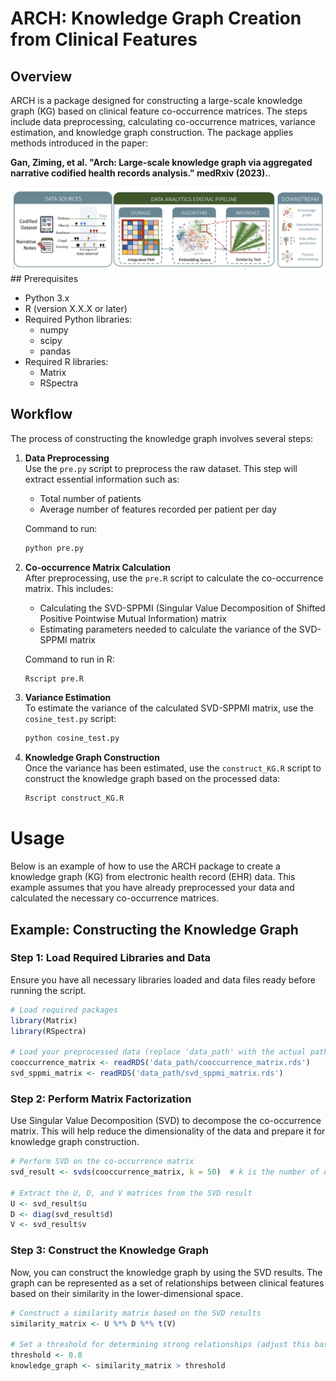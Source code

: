# ARCH: Knowledge Graph Creation from Clinical Features

## Overview

ARCH is a package designed for constructing a large-scale knowledge graph (KG) based on clinical feature co-occurrence matrices. The steps include data preprocessing, calculating co-occurrence matrices, variance estimation, and knowledge graph construction. The package applies methods introduced in the paper: 

**Gan, Ziming, et al. "Arch: Large-scale knowledge graph via aggregated narrative codified health records analysis." medRxiv (2023).**.

<img src="https://github.com/junwei-lu/ARCH/blob/main/img/arch.png"/>
## Prerequisites

- Python 3.x
- R (version X.X.X or later)
- Required Python libraries:
  - numpy
  - scipy
  - pandas
- Required R libraries:
  - Matrix
  - RSpectra


## Workflow

The process of constructing the knowledge graph involves several steps:

1. **Data Preprocessing**  
   Use the `pre.py` script to preprocess the raw dataset. This step will extract essential information such as:
   - Total number of patients
   - Average number of features recorded per patient per day

   Command to run:

   ```bash
   python pre.py
   ```

2. **Co-occurrence Matrix Calculation**  
   After preprocessing, use the `pre.R` script to calculate the co-occurrence matrix. This includes:
   - Calculating the SVD-SPPMI (Singular Value Decomposition of Shifted Positive Pointwise Mutual Information) matrix
   - Estimating parameters needed to calculate the variance of the SVD-SPPMI matrix

   Command to run in R:

   ```R
   Rscript pre.R
   ```

3. **Variance Estimation**  
   To estimate the variance of the calculated SVD-SPPMI matrix, use the `cosine_test.py` script:

   ```bash
   python cosine_test.py
   ```

4. **Knowledge Graph Construction**  
   Once the variance has been estimated, use the `construct_KG.R` script to construct the knowledge graph based on the processed data:

   ```R
   Rscript construct_KG.R
   ```

# Usage

Below is an example of how to use the ARCH package to create a knowledge graph (KG) from electronic health record (EHR) data. This example assumes that you have already preprocessed your data and calculated the necessary co-occurrence matrices.

## Example: Constructing the Knowledge Graph

### Step 1: Load Required Libraries and Data

Ensure you have all necessary libraries loaded and data files ready before running the script.

```r
# Load required packages
library(Matrix)
library(RSpectra)

# Load your preprocessed data (replace 'data_path' with the actual path to your data)
cooccurrence_matrix <- readRDS('data_path/cooccurrence_matrix.rds')
svd_sppmi_matrix <- readRDS('data_path/svd_sppmi_matrix.rds')
```

### Step 2: Perform Matrix Factorization
Use Singular Value Decomposition (SVD) to decompose the co-occurrence matrix. This will help reduce the dimensionality of the data and prepare it for knowledge graph construction.
```r
# Perform SVD on the co-occurrence matrix
svd_result <- svds(cooccurrence_matrix, k = 50)  # k is the number of dimensions

# Extract the U, D, and V matrices from the SVD result
U <- svd_result$u
D <- diag(svd_result$d)
V <- svd_result$v
```
### Step 3: Construct the Knowledge Graph
Now, you can construct the knowledge graph by using the SVD results. The graph can be represented as a set of relationships between clinical features based on their similarity in the lower-dimensional space.

```r
# Construct a similarity matrix based on the SVD results
similarity_matrix <- U %*% D %*% t(V)

# Set a threshold for determining strong relationships (adjust this based on your analysis)
threshold <- 0.8
knowledge_graph <- similarity_matrix > threshold
```
